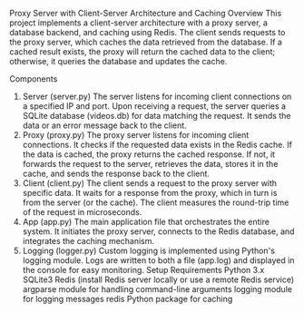 Proxy Server with Client-Server Architecture and Caching
Overview
This project implements a client-server architecture with a proxy server, a database backend, and caching using Redis. The client sends requests to the proxy server, which caches the data retrieved from the database. If a cached result exists, the proxy will return the cached data to the client; otherwise, it queries the database and updates the cache.

Components
1. Server (server.py)
The server listens for incoming client connections on a specified IP and port.
Upon receiving a request, the server queries a SQLite database (videos.db) for data matching the request.
It sends the data or an error message back to the client.
2. Proxy (proxy.py)
The proxy server listens for incoming client connections.
It checks if the requested data exists in the Redis cache.
If the data is cached, the proxy returns the cached response.
If not, it forwards the request to the server, retrieves the data, stores it in the cache, and sends the response back to the client.
3. Client (client.py)
The client sends a request to the proxy server with specific data.
It waits for a response from the proxy, which in turn is from the server (or the cache).
The client measures the round-trip time of the request in microseconds.
4. App (app.py)
The main application file that orchestrates the entire system.
It initiates the proxy server, connects to the Redis database, and integrates the caching mechanism.
5. Logging (logger.py)
Custom logging is implemented using Python's logging module.
Logs are written to both a file (app.log) and displayed in the console for easy monitoring.
Setup
Requirements
Python 3.x
SQLite3
Redis (install Redis server locally or use a remote Redis service)
argparse module for handling command-line arguments
logging module for logging messages
redis Python package for caching
